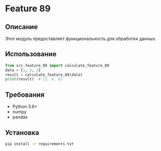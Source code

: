 # Feature 89
## Описание
Этот модуль предоставляет функциональность для обработки данных.
## Использование
```python
from src.feature_89 import calculate_feature_89
data = [1, 2, 3]
result = calculate_feature_89(data)
print(result)  # [2, 4, 6]
```
## Требования
- Python 3.6+
- numpy
- pandas
## Установка
```bash
pip install -r requirements.txt
```